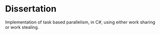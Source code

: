 # Dissertation
Implementation of task based parallelism, in C#, using either work sharing or work stealing. 
